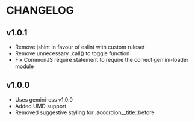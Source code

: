 # CHANGELOG

## v1.0.1

  - Remove jshint in favour of eslint with custom ruleset
  - Remove unnecessary .call() to toggle function
  - Fix CommonJS require statement to require the correct gemini-loader module

## v1.0.0

  - Uses gemini-css v1.0.0
  - Added UMD support
  - Removed suggestive styling for .accordion__title::before
